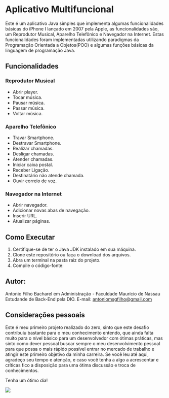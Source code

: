 # Aplicativo Multifuncional

Este é um aplicativo Java simples que implementa algumas funcionalidades básicas do iPhone I lançado em 2007 pela Apple,
as funcionalidades são, um Reprodutor Musical, Aparelho Telefônico e Navegador na Internet.
Estas funcionalidades foram implementadas utilizando paradigmas da Programação Orientada a Objetos(POO) e algumas funções
básicas da linguagem de programação Java.

## Funcionalidades

### Reprodutor Musical

- Abrir player.
- Tocar música.
- Pausar música.
- Passar música.
- Voltar música.

### Aparelho Telefônico

- Travar Smartphone.
- Destravar Smartphone.
- Realizar chamadas.
- Desligar chamadas.
- Atender chamadas.
- Iniciar caixa postal.
- Receber Ligação.
- Destinatário não atende chamada.
- Ouvir correio de voz.

### Navegador na Internet

- Abrir navegador.
- Adicionar novas abas de navegação.
- Inserir URL.
- Atualizar páginas.

## Como Executar

1. Certifique-se de ter o Java JDK instalado em sua máquina.
2. Clone este repositório ou faça o download dos arquivos.
3. Abra um terminal na pasta raiz do projeto.
4. Compile o código-fonte:

## Autor:
Antonio Filho
Bacharel em Administração - Faculdade Maurício de Nassau
Estudande de Back-End pela DIO.
E-mail: antoniomsgfilho@gmail.com

## Considerações pessoais
Este é meu primeiro projeto realizado do zero, sinto que este desafio contribuiu bastante para o meu conhecimento entendo,
que ainda falta muito para o nível básico para um desenvolvedor com ótimas práticas, mas sinto como dever pessoal buscar 
sempre o meu desenvolvimento pessoal para que possa o mais rápido possível entrar no mercado de trabalho e atingir este 
primeiro objetivo da minha carreira.
Se você leu até aqui, agradeço seu tempo e atenção, e caso você tenha a algo a acrescentar e críticas fico a disposição 
para uma ótima discussão e troca de conhecimentos.

Tenha um ótimo dia!

<img src="C:\Users\insig\OneDrive\Área de Trabalho\iPhone\src\iPhone-Project.jpg"/>